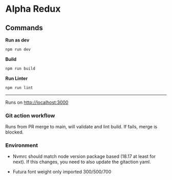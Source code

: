 # Alpha Redux

## Commands

**Run as dev**

```bash
npm run dev
```

**Build**

```bash
npm run build
```

**Run Linter**

```bash
npm run lint
```

---

Runs on [http://localhost:3000](http://localhost:3000)

### Git action workflow

Runs from PR merge to main, will validate and lint build. If fails, merge is blocked.

### Environment

- Nvmrc should match node version package based (18.17 at least for next). If this changes, you need to also update the gitaction yaml.

- Futura font weight only imported 300/500/700

